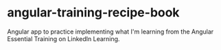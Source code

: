 # angular-training-recipe-book
Angular app to practice implementing what I'm learning from the Angular Essential Training on LinkedIn Learning.
